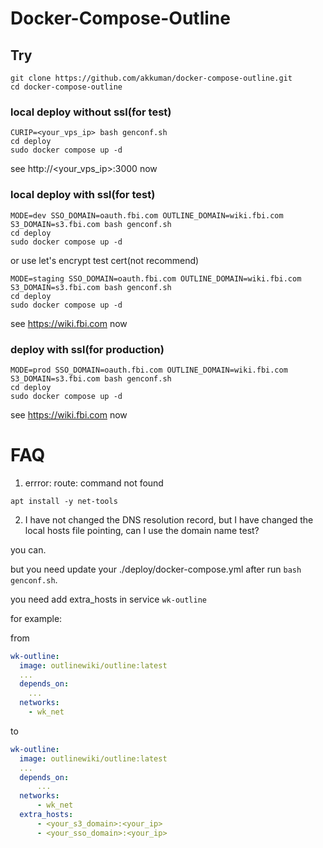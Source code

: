 # Docker-Compose-Outline

## Try

```shell
git clone https://github.com/akkuman/docker-compose-outline.git
cd docker-compose-outline
```

### local deploy without ssl(for test)

```shell
CURIP=<your_vps_ip> bash genconf.sh
cd deploy
sudo docker compose up -d
```

see http://<your_vps_ip>:3000 now

### local deploy with ssl(for test)

```shell
MODE=dev SSO_DOMAIN=oauth.fbi.com OUTLINE_DOMAIN=wiki.fbi.com S3_DOMAIN=s3.fbi.com bash genconf.sh
cd deploy
sudo docker compose up -d
```

or use let's encrypt test cert(not recommend)

```shell
MODE=staging SSO_DOMAIN=oauth.fbi.com OUTLINE_DOMAIN=wiki.fbi.com S3_DOMAIN=s3.fbi.com bash genconf.sh
cd deploy
sudo docker compose up -d
```

see https://wiki.fbi.com now

### deploy with ssl(for production)

```shell
MODE=prod SSO_DOMAIN=oauth.fbi.com OUTLINE_DOMAIN=wiki.fbi.com S3_DOMAIN=s3.fbi.com bash genconf.sh
cd deploy
sudo docker compose up -d
```

see https://wiki.fbi.com now

# FAQ

1. errror: route: command not found

```shell
apt install -y net-tools
```

2. I have not changed the DNS resolution record, but I have changed the local hosts file pointing, can I use the domain name test?

you can.

but you need update your ./deploy/docker-compose.yml after run `bash genconf.sh`.

you need add extra_hosts in service `wk-outline`

for example:

from 

```yaml
wk-outline:
  image: outlinewiki/outline:latest
  ...
  depends_on:
    ...
  networks:
    - wk_net
```

to 

```yaml
wk-outline:
  image: outlinewiki/outline:latest
  ...
  depends_on:
      ...
  networks:
      - wk_net  
  extra_hosts:
      - <your_s3_domain>:<your_ip>
      - <your_sso_domain>:<your_ip>
```
